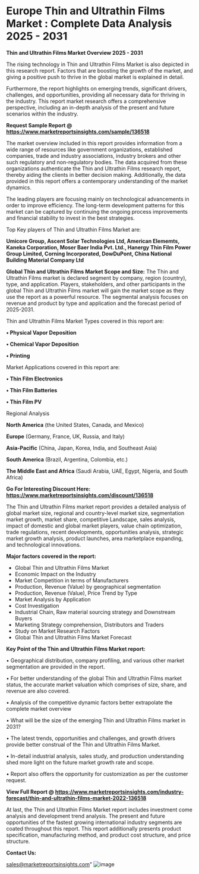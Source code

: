 # Europe Thin and Ultrathin Films Market : Complete Data Analysis 2025 - 2031

<Strong> Thin and Ultrathin Films Market Overview 2025 - 2031</strong>

The rising technology in Thin and Ultrathin Films Market is also depicted in this research report. Factors that are boosting the growth of the market, and giving a positive push to thrive in the global market is explained in detail.

Furthermore, the report highlights on emerging trends, significant drivers, challenges, and opportunities, providing all necessary data for thriving in the industry. This report market research offers a comprehensive perspective, including an in-depth analysis of the present and future scenarios within the industry.

<strong>Request Sample Report @ <a href=https://www.marketreportsinsights.com/sample/136518>https://www.marketreportsinsights.com/sample/136518</a></strong>

The market overview included in this report provides information from a wide range of resources like government organizations, established companies, trade and industry associations, industry brokers and other such regulatory and non-regulatory bodies. The data acquired from these organizations authenticate the Thin and Ultrathin Films research report, thereby aiding the clients in better decision making. Additionally, the data provided in this report offers a contemporary understanding of the market dynamics.

The leading players are focusing mainly on technological advancements in order to improve efficiency. The long-term development patterns for this market can be captured by continuing the ongoing process improvements and financial stability to invest in the best strategies.

Top Key players of Thin and Ultrathin Films Market are:

<strong>Umicore Group, Ascent Solar Technologies Ltd, American Elememts, Kaneka Corporation, Moser Baer India Pvt. Ltd., Hanergy Thin Film Power Group Limited, Corning Incorporated, DowDuPont, China National Building Material Company Ltd</strong>

<strong><b>Global Thin and Ultrathin Films Market Scope and Size:</b></strong>
The Thin and Ultrathin Films market is declared segment by company, region (country), type, and application. Players, stakeholders, and other participants in the global Thin and Ultrathin Films market will gain the market scope as they use the report as a powerful resource. The segmental analysis focuses on revenue and product by type and application and the forecast period of 2025-2031.

Thin and Ultrathin Films Market Types covered in this report are:

<strong>• Physical Vapor Deposition

• Chemical Vapor Deposition

• Printing</strong>

Market Applications covered in this report are:

<strong>• Thin Film Electronics

• Thin Film Batteries

• Thin Film PV</strong> 

Regional Analysis

<strong>North America</strong> (the United States, Canada, and Mexico)

<strong>Europe</strong> (Germany, France, UK, Russia, and Italy)

<strong>Asia-Pacific</strong> (China, Japan, Korea, India, and Southeast Asia)

<strong>South America</strong> (Brazil, Argentina, Colombia, etc.)

<strong>The Middle East and Africa</strong> (Saudi Arabia, UAE, Egypt, Nigeria, and South Africa)

<strong>Go For Interesting Discount Here: <a href=https://www.marketreportsinsights.com/discount/136518>https://www.marketreportsinsights.com/discount/136518</a></strong>

The Thin and Ultrathin Films market report provides a detailed analysis of global market size, regional and country-level market size, segmentation market growth, market share, competitive Landscape, sales analysis, impact of domestic and global market players, value chain optimization, trade regulations, recent developments, opportunities analysis, strategic market growth analysis, product launches, area marketplace expanding, and technological innovations.

<strong><b>Major factors covered in the report:</b></strong>
<ul>
  <li>Global Thin and Ultrathin Films Market </li>
  <li>Economic Impact on the Industry</li>
  <li>Market Competition in terms of Manufacturers</li>
  <li>Production, Revenue (Value) by geographical segmentation</li>
  <li>Production, Revenue (Value), Price Trend by Type</li>
  <li>Market Analysis by Application</li>
  <li>Cost Investigation</li>
  <li>Industrial Chain, Raw material sourcing strategy and Downstream Buyers</li>
  <li>Marketing Strategy comprehension, Distributors and Traders</li>
  <li>Study on Market Research Factors</li>
  <li>Global Thin and Ultrathin Films Market Forecast</li>
</ul>

<strong><b>Key Point of the Thin and Ultrathin Films Market report:</b></strong>

• Geographical distribution, company profiling, and various other market segmentation are provided in the report.

• For better understanding of the global Thin and Ultrathin Films market status, the accurate market valuation which comprises of size, share, and revenue are also covered.

• Analysis of the competitive dynamic factors better extrapolate the complete market overview

• What will be the size of the emerging Thin and Ultrathin Films market in 2031?

• The latest trends, opportunities and challenges, and growth drivers provide better construal of the Thin and Ultrathin Films Market.

• In-detail industrial analysis, sales study, and production understanding shed more light on the future market growth rate and scope.

• Report also offers the opportunity for customization as per the customer request.

<strong><b>View Full Report @ <a href=https://www.marketreportsinsights.com/industry-forecast/thin-and-ultrathin-films-market-2022-136518>https://www.marketreportsinsights.com/industry-forecast/thin-and-ultrathin-films-market-2022-136518</a></b></strong>


At last, the Thin and Ultrathin Films Market report includes investment come analysis and development trend analysis. The present and future opportunities of the fastest growing international industry segments are coated throughout this report. This report additionally presents product specification, manufacturing method, and product cost structure, and price structure.

<strong>Contact Us:</strong>

sales@marketreportsinsights.com"
![image](https://github.com/user-attachments/assets/56b13baa-1f04-477d-b4d3-0c6ea97bac46)
